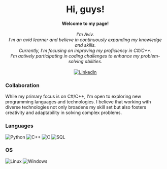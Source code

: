<h1 align="center">Hi, guys!</h1>
  
<p align="center">
    <b>Welcome to my page!</b><br><br>
    <i>
        I'm Aviv.<br>
        I'm an avid learner and believe in continuously expanding my knowledge and skills. <br>
        Currently, I'm focusing on improving my proficiency in C#/C++. <br>
        I'm actively participating in coding challenges to enhance my problem-solving abilities. <br>
    </i><br>

  <a href="https://www.linkedin.com/in/aviv-shalom-a7b515169/">
        <img src="https://img.shields.io/badge/LinkedIn-blue?style=flat-square&logo=linkedin" alt="LinkedIn">
    </a>
</p>



### Collaboration
While my primary focus is on C#/C++, I'm open to exploring new programming languages and technologies. I believe that working with diverse technologies not only broadens my skill set but also fosters creativity and adaptability in solving complex problems.
  
### Languages
![Python](https://img.shields.io/badge/python-black?style=for-the-badge&logo=python)
![C++](https://img.shields.io/badge/c++-black?style=for-the-badge&logo=cplusplus)
![C](https://img.shields.io/badge/c-black?style=for-the-badge&logo=c)
![SQL](https://img.shields.io/badge/sql-black?style=for-the-badge&logo=mysql)

### OS
![Linux](https://img.shields.io/badge/linux-black?style=for-the-badge&logo=Linux)
![Windows](https://img.shields.io/badge/Windows-black?style=for-the-badge&logo=Windows)
